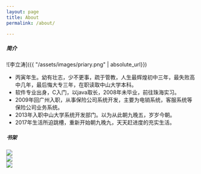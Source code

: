 ```yaml
---
layout: page
title: About
permalink: /about/

---
```


##### 简介
![李立涛]({{ "/assets/images/priary.png" | absolute_url}})


* 丙寅年生。幼有壮志，少不更事，疏于管教，人生最辉煌初中三年，最失败高中几年，最后悔大专三年，在职读取中山大学本科。
* 软件专业出身，C入门，以java取长，2008年未毕业，前往珠海实习。
* 2009年回广州入职，从事保险公司系统开发，主要为电销系统，客服系统等保险公司业务系统。
* 2013年入职中山大学系统开发部门。以为从此朝九晚五，岁岁今朝。
* 2017年生活所迫跳槽，重新开始朝九晚九，天天赶进度的充实生活。

##### 书架

<div class="container">
<div class="row">

<div class="col-sm-6 col-md-4 col-lg-3 postSpan">
<img src="{{ "/assets/images/tdd.jpg" | absolute_url}}"/>
</div>


<div class="col-sm-6 col-md-4 col-lg-3 postSpan">
<img src="{{ "/assets/images/refactoring.jpg" | absolute_url}}"/>
</div>

<div class="col-sm-6 col-md-4 col-lg-3 postSpan">
<img src="{{ "/assets/images/clean-code.jpg" | absolute_url}}" />
</div>

</div>
</div>

[jekyll-organization]: https://github.com/jekyll
